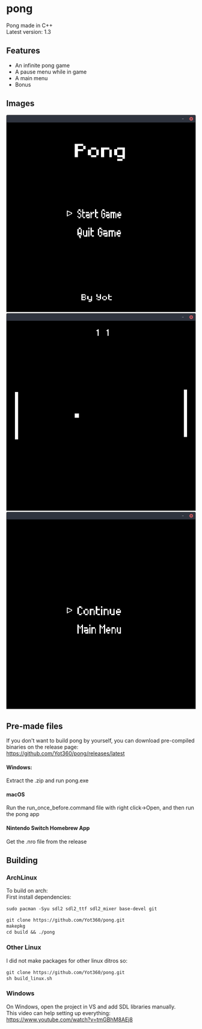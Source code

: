 # pong
Pong made in C++ </br>
Latest version: 1.3

## Features
- An infinite pong game
- A pause menu while in game
- A main menu
- Bonus

## Images
![Main menu](images/main.png)
![Game](images/game.png)
![Pause Menu](images/pause.png)

## Pre-made files
If you don't want to build pong by yourself, you can download pre-compiled binaries on the release page:</br>
https://github.com/Yot360/pong/releases/latest

#### Windows:
Extract the .zip and run pong.exe

#### macOS
Run the run_once_before.command file with right click->Open, and then run the pong app

#### Nintendo Switch Homebrew App
Get the .nro file from the release

## Building
### ArchLinux
To build on arch: </br>
First install dependencies:
```
sudo pacman -Syu sdl2 sdl2_ttf sdl2_mixer base-devel git
```
```
git clone https://github.com/Yot360/pong.git
makepkg
cd build && ./pong
```

### Other Linux
I did not make packages for other linux ditros so:
```
git clone https://github.com/Yot360/pong.git
sh build_linux.sh
```

### Windows
On Windows, open the project in VS and add SDL libraries manually.</br>
This video can help setting up everything: https://www.youtube.com/watch?v=tmGBhM8AEj8
